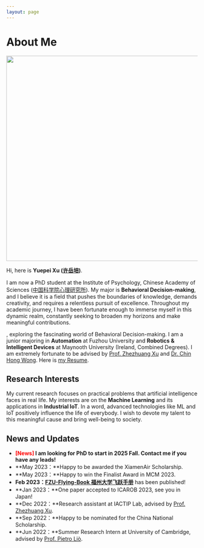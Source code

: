 ```yaml
---
layout: page
---
```


# About Me

<img src="https://yuepeixu.github.io/images/Yuepei_Xu.jpg" class="center" width="540" height="540">

 
Hi, here is **Yuepei Xu ([许岳培](https://yuepeixu.github.io/file/YuepeiXu_CV.pdf))**.


I am now a PhD student at the Institute of Psychology, Chinese Academy of Sciences ([中国科学院心理研究所](http://www.psych.ac.cn/)). My major is **Behavioral Decision-making**, and I believe it is a field that pushes the boundaries of knowledge, demands creativity, and requires a relentless pursuit of excellence. Throughout my academic journey, I have been fortunate enough to immerse myself in this dynamic realm, constantly seeking to broaden my horizons and make meaningful contributions.

, exploring the fascinating world of Behavioral Decision-making. 
I am a junior majoring in **Automation** at Fuzhou University and **Robotics & Intelligent Devices** at Maynooth University (Ireland, Combined Degrees). I am extremely fortunate to be advised by [Prof. Zhezhuang Xu](https://dqxy.fzu.edu.cn/info/1102/3547.htm) and [Dr. Chin Hong Wong](https://www.researchgate.net/profile/Chin-Hong-Wong). Here is [my Resume](https://caihanlin.com/file/Resume-HanlinCAI.pdf).

## Research Interests

My current research focuses on practical problems that artificial intelligence faces in real life. My interests are on the **Machine Learning** and its applications in **Industrial IoT**. In a word, advanced technologies like ML and IoT positively influence the life of everybody.  I wish to devote my talent to this meaningful cause and bring well-being to society.

## News and Updates

- **<font color='red'>[News]</font> I am looking for PhD to start in 2025 Fall. Contact me if you have any leads!**
- **May 2023：**Happy to be awarded the XiamenAir Scholarship.
- **May 2023：**Happy to win the Finalist Award in MCM 2023.
- **Feb 2023：**[**FZU-Flying-Book 福州大学飞跃手册**](https://fzu-fly.online/) has been published!
- **Jan 2023：**One paper accepted to ICAROB 2023, see you in Japan!
- **Dec 2022：**Research assistant at IACTIP Lab, advised by [Prof. Zhezhuang Xu](https://dqxy.fzu.edu.cn/en/info/1009/1072.htm).
- **Sep 2022：**Happy to be nominated for the China National Scholarship.
- **Jun 2022：**Summer Research Intern at University of Cambridge, advised by [Prof. Pietro Liò](https://www.cl.cam.ac.uk/~pl219/ ).
